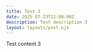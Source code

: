 ```yaml
---
title: Test 3
date: 2025-07-23T22:00:00Z
description: Test description 3
layout: layouts/post.njk
---
```


Test content 3
